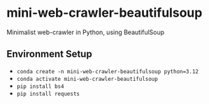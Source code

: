 # mini-web-crawler-beautifulsoup
Minimalist web-crawler in Python, using BeautifulSoup

## Environment Setup

- `conda create -n mini-web-crawler-beautifulsoup python=3.12`
- `conda activate mini-web-crawler-beautifulsoup` 
- `pip install bs4` 
- `pip install requests`
